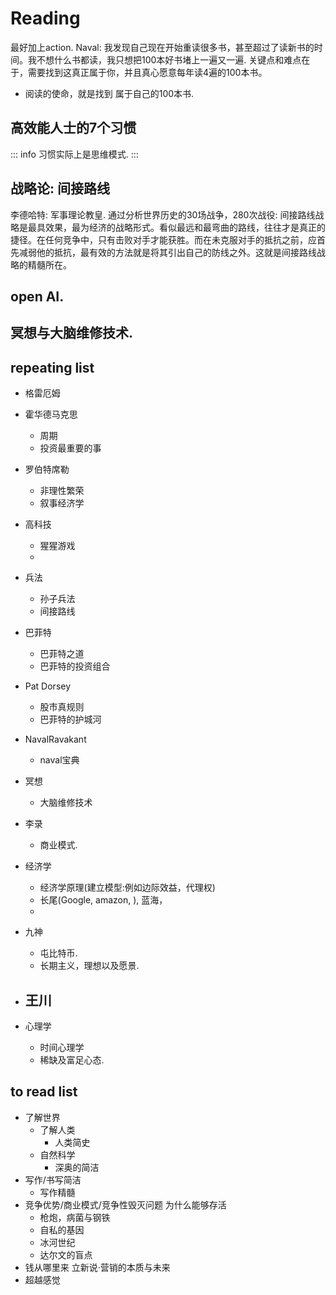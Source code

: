 # Reading 
最好加上action.
Naval: 我发现自己现在开始重读很多书，甚至超过了读新书的时间。我不想什么书都读，我只想把100本好书堵上一遍又一遍. 关键点和难点在于，需要找到这真正属于你，并且真心愿意每年读4遍的100本书。

- 阅读的使命，就是找到 属于自己的100本书.



## 高效能人士的7个习惯
::: info
习惯实际上是思维模式.
:::

## 战略论: 间接路线
李德哈特: 军事理论教皇. 通过分析世界历史的30场战争，280次战役: 间接路线战略是最具效果，最为经济的战略形式。看似最远和最弯曲的路线，往往才是真正的捷径。在任何竞争中，只有击败对手才能获胜。而在未克服对手的抵抗之前，应首先减弱他的抵抗，最有效的方法就是将其引出自己的防线之外。这就是间接路线战略的精髓所在。
## open AI.


## 冥想与大脑维修技术.

## repeating list
- 格雷厄姆

- 霍华德马克思
  - 周期
  - 投资最重要的事
- 罗伯特席勒
  - 非理性繁荣
  - 叙事经济学
- 高科技
  - 猩猩游戏
  - 
- 兵法
  - 孙子兵法
  - 间接路线
- 巴菲特
  - 巴菲特之道
  - 巴菲特的投资组合
- Pat Dorsey
  - 股市真规则
  - 巴菲特的护城河
- NavalRavakant
  - naval宝典
- 冥想
  - 大脑维修技术
- 李录
  - 商业模式.
- 经济学
  - 经济学原理(建立模型:例如边际效益，代理权)
  - 长尾(Google, amazon, ), 蓝海，
  - 
- 九神
  - 屯比特币.
  - 长期主义，理想以及愿景.
- 王川
  - 
- 心理学
  - 时间心理学
  - 稀缺及富足心态.

## to read list
- 了解世界
  - 了解人类
    - 人类简史
  - 自然科学
    - 深奥的简洁
- 写作/书写简洁
  - 写作精髓
- 竞争优势/商业模式/竞争性毁灭问题 为什么能够存活
  - 枪炮，病菌与钢铁
  - 自私的基因
  - 冰河世纪
  - 达尔文的盲点
- 钱从哪里来 立新说·营销的本质与未来
- 超越感觉
